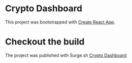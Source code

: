 # Crypto Dashboard 

This project was bootstrapped with [Create React App](https://github.com/facebook/create-react-app).

# Checkout the build

The project was published with Surge.sh
[Crypto Dashboard](literate-wilderness.surge.sh)

# 